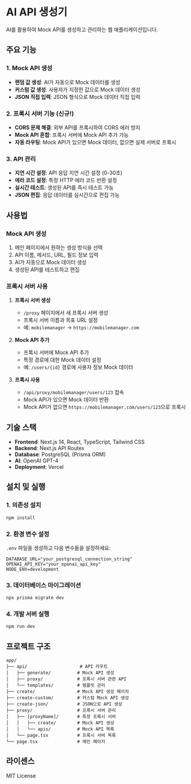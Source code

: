 # AI API 생성기

AI를 활용하여 Mock API를 생성하고 관리하는 웹 애플리케이션입니다.

## 주요 기능

### 1. Mock API 생성

- **랜덤 값 생성**: AI가 자동으로 Mock 데이터를 생성
- **커스텀 값 생성**: 사용자가 지정한 값으로 Mock 데이터 생성
- **JSON 직접 입력**: JSON 형식으로 Mock 데이터 직접 입력

### 2. 프록시 서버 기능 (신규!)

- **CORS 문제 해결**: 외부 API를 프록시하여 CORS 에러 방지
- **Mock API 혼합**: 프록시 서버에 Mock API 추가 가능
- **자동 라우팅**: Mock API가 있으면 Mock 데이터, 없으면 실제 서버로 프록시

### 3. API 관리

- **지연 시간 설정**: API 응답 지연 시간 설정 (0-30초)
- **에러 코드 설정**: 특정 HTTP 에러 코드 반환 설정
- **실시간 테스트**: 생성된 API를 즉시 테스트 가능
- **JSON 편집**: 응답 데이터를 실시간으로 편집 가능

## 사용법

### Mock API 생성

1. 메인 페이지에서 원하는 생성 방식을 선택
2. API 이름, 메서드, URL, 필드 정보 입력
3. AI가 자동으로 Mock 데이터 생성
4. 생성된 API를 테스트하고 편집

### 프록시 서버 사용

1. **프록시 서버 생성**

   - `/proxy` 페이지에서 새 프록시 서버 생성
   - 프록시 서버 이름과 목표 URL 설정
   - 예: `mobilemanager` → `https://mobilemanager.com`

2. **Mock API 추가**

   - 프록시 서버에 Mock API 추가
   - 특정 경로에 대한 Mock 데이터 설정
   - 예: `/users/{id}` 경로에 사용자 정보 Mock 데이터

3. **프록시 사용**
   - `/api/proxy/mobilemanager/users/123` 접속
   - Mock API가 있으면 Mock 데이터 반환
   - Mock API가 없으면 `https://mobilemanager.com/users/123`으로 프록시

## 기술 스택

- **Frontend**: Next.js 14, React, TypeScript, Tailwind CSS
- **Backend**: Next.js API Routes
- **Database**: PostgreSQL (Prisma ORM)
- **AI**: OpenAI GPT-4
- **Deployment**: Vercel

## 설치 및 실행

### 1. 의존성 설치

```bash
npm install
```

### 2. 환경 변수 설정

`.env` 파일을 생성하고 다음 변수들을 설정하세요:

```env
DATABASE_URL="your_postgresql_connection_string"
OPENAI_API_KEY="your_openai_api_key"
NODE_ENV=development
```

### 3. 데이터베이스 마이그레이션

```bash
npx prisma migrate dev
```

### 4. 개발 서버 실행

```bash
npm run dev
```

## 프로젝트 구조

```
app/
├── api/                    # API 라우트
│   ├── generate/          # Mock API 생성
│   ├── proxy/             # 프록시 서버 관련 API
│   └── templates/         # 템플릿 관리
├── create/                # Mock API 생성 페이지
├── create-custom/         # 커스텀 Mock API 생성
├── create-json/           # JSON으로 API 생성
├── proxy/                 # 프록시 서버 관리
│   ├── [proxyName]/       # 특정 프록시 서버
│   │   ├── create/        # Mock API 생성
│   │   └── apis/          # Mock API 목록
│   └── page.tsx           # 프록시 서버 목록
└── page.tsx               # 메인 페이지
```

## 라이센스

MIT License
